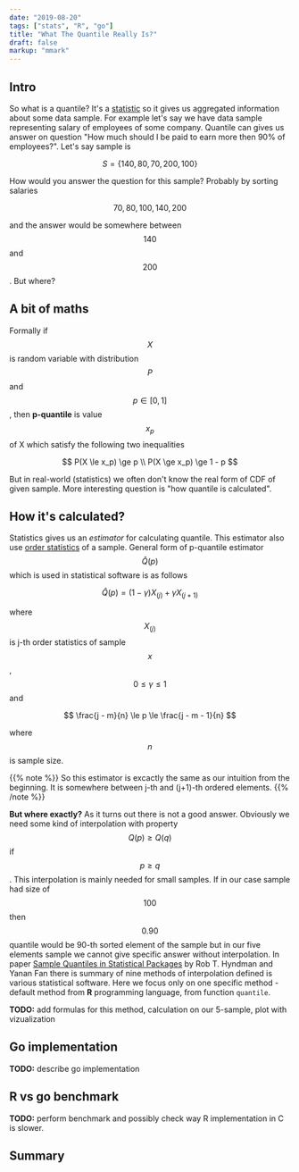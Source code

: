 ```yaml
---
date: "2019-08-20"
tags: ["stats", "R", "go"]
title: "What The Quantile Really Is?"
draft: false
markup: "mmark"
---
```


## Intro
So what is a quantile? It's a [statistic](https://en.wikipedia.org/wiki/Statistic) 
so it gives us aggregated information
about some data sample. For example let's say we have data sample representing
salary of employees of some company. Quantile can gives us answer on question
"How much should I be paid to earn more then 90% of employees?". Let's say
sample is 

$$ S = \lbrace 140, 80, 70, 200, 100 \rbrace $$

How would you answer the question for this sample? Probably by sorting salaries

$$ 70, 80, 100, 140, 200 $$

and the answer would be somewhere between $$140$$ and $$200$$. But where?


## A bit of maths
Formally if $$X$$ is random variable with distribution $$P$$ and $$p \in \lbrack
0, 1 \rbrack$$, then **p-quantile** is value $$x_p$$ of X which satisfy the
following two inequalities

$$
P(X \le x_p) \ge p \\
P(X \ge x_p) \ge 1 - p
$$

But in real-world (statistics) we often don't know the real form of CDF of given
sample. More interesting question is "how quantile is calculated".

## How it's calculated?
Statistics gives us an *estimator* for calculating quantile. This
estimator also use [order statistics](https://en.wikipedia.org/wiki/Order_statistic) 
of a sample. General form of p-quantile estimator $$\hat{Q}(p)$$ which is used
in statistical software is as follows

$$
\hat{Q}(p) = (1 - \gamma)X_{(j)} + \gamma X_{(j+1)}
$$

where $$X_{(j)}$$ is j-th order statistics of sample $$x$$, $$0 \le \gamma \le
1$$ and 

$$
\frac{j - m}{n} \le p \le \frac{j - m - 1}{n}
$$

where $$n$$ is sample size.

{{% note %}}
So this estimator is excactly the same as our intuition from the beginning. It
is somewhere between j-th and (j+1)-th ordered elements. 
{{% /note %}}

**But where exactly?** As it turns out there is not a good answer. Obviously we
need some kind of interpolation with property $$Q(p) \ge Q(q)$$ if $$p \ge q$$.
This interpolation is mainly needed for small samples. If in our case sample had
size of $$100$$ then $$0.90$$ quantile would be 90-th sorted element of the
sample but in our five elements sample we cannot give specific answer without
interpolation.
In paper [Sample Quantiles in Statistical
Packages](https://www.amherst.edu/media/view/129116/original/Sample+Quantiles.pdf) 
by Rob T. Hyndman and Yanan Fan there is summary of nine methods of interpolation 
defined is various statistical software. Here we focus only on one specific
method - default method from **R** programming language, from function `quantile`.

**TODO:** add formulas for this method, calculation on our 5-sample, plot with vizualization


## Go implementation

**TODO:** describe go implementation

## R vs go benchmark

**TODO:** perform benchmark and possibly check way R implementation in C is
slower.

## Summary
